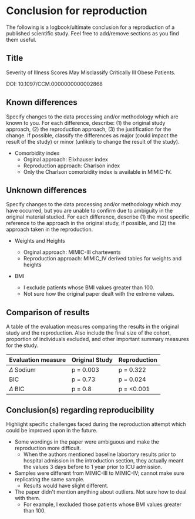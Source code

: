 # Conclusion for reproduction

The following is a logbook/ultimate conclusion for a reproduction of a published scientific study. Feel free to add/remove sections as you find them useful.

## Title

Severity of Illness Scores May Misclassify Critically Ill Obese Patients.

DOI: 10.1097/CCM.0000000000002868

## Known differences

Specify changes to the data processing and/or methodology which are known to you. For each difference, describe: (1) the original study approach, (2) the reproduction approach, (3) the justification for the change. If possible, classify the differences as major (could impact the result of the study) or minor (unlikely to change the result of the study).

- Comorbidity index
  - Orginal approach: Elixhauser index
  - Reproduction approach: Charlson index
  - Only the Charlson comorbidity index is available in MIMIC-IV. 


## Unknown differences

Specify changes to the data processing and/or methodology which *may* have occurred, but you are unable to confirm due to ambiguity in the original material studied. For each difference, describe (1) the most specific reference to the approach in the original study, if possible, and (2) the approach taken in the reproduction.

- Weights and Heights
  - Orginal approach: MIMIC-III chartevents
  - Reproduction approach: MIMIC_IV derived tables for weights and heights
  
- BMI
  - I exclude patients whose BMI values greater than 100.
  - Not sure how the original paper dealt with the extreme values.




## Comparison of results

A table of the evaluation measures comparing the results in the original study and the reproduction. Also include the final size of the cohort, proportion of individuals excluded, and other important summary measures for the study.

Evaluation measure | Original Study | Reproduction
---|---|---
$\Delta$ Sodium | p = 0.003 | p = 0.322
BIC | p = 0.73 | p = 0.024
$\Delta$ BIC | p = 0.8 | p = <0.001


## Conclusion(s) regarding reproducibility

Highlight specific challenges faced during the reproduction attempt which could be improved upon in the future.

- Some wordings in the paper were ambiguous and make the reproduction more difficult. 
  - When the authors mentioned baseline labortory results prior to hospital admission in the introduction section, they actually meant the values 3 days before to 1 year prior to ICU admission.
- Samples were different from MIMIC-III to MIMIC-IV; cannot make sure replicating the same sample. 
  - Results would have slight different.
-  The paper didn't mention anything about outliers. Not sure how to deal with them. 
   -  For example, I excluded those patients whose BMI values greater than 100.